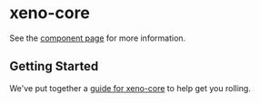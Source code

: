 xeno-core
================

See the [component page](http://eqot.github.io/xeno-core) for more information.

## Getting Started

We've put together a [guide for xeno-core](http://www.polymer-project.org/docs/start/reusableelements.html) to help get you rolling.
